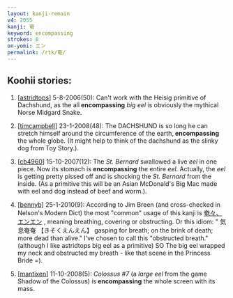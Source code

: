 ```yaml
---
layout: kanji-remain
v4: 2055
kanji: 奄
keyword: encompassing
strokes: 8
on-yomi: エン
permalink: /rtk/奄/
---
```


## Koohii stories: 

1) [<a href="http://kanji.koohii.com/profile/astridtops">astridtops</a>] 5-8-2006(50): Can&#039;t work with the Heisig primitive of Dachshund, as the all<strong> encompassing</strong> <em>big eel</em> is obviously the mythical Norse Midgard Snake.

2) [<a href="http://kanji.koohii.com/profile/timcampbell">timcampbell</a>] 23-1-2008(48): The DACHSHUND is so long he can stretch himself around the circumference of the earth,<strong> encompassing</strong> the whole globe. (It might help to think of the dachshund as the slinky dog from Toy Story.).

3) [<a href="http://kanji.koohii.com/profile/cb4960">cb4960</a>] 15-10-2007(12): The <em>St. Bernard</em> swallowed a live <em>eel</em> in one piece. Now its stomach is <strong>encompassing</strong> the entire <em>eel</em>. Actually, the <em>eel</em> is getting pretty pissed off and is shocking the <em>St. Bernard</em> from the inside. (As a primitive this will be an Asian McDonald&#039;s Big Mac made with eel and dog instead of beef and worm.).

4) [<a href="http://kanji.koohii.com/profile/bennyb">bennyb</a>] 25-1-2010(9): According to Jim Breen (and cross-checked in Nelson&#039;s Modern Dict) the most &quot;common&quot; usage of this kanji is <a href="midori://search?text=奄々、エンエン">奄々、エンエン</a> , meaning breathing, covering or obstructing. Or this idiom: &quot; 気息奄奄 【きそくえんえん】 gasping for breath; on the brink of death; more dead than alive.&quot; I&#039;ve chosen to call this &quot;obstructed breath.&quot; (although I like astridtops big eel as a primitive) SO The big eel wrapped my neck and obstructed my breath - like that scene in the Princess Bride =).

5) [<a href="http://kanji.koohii.com/profile/mantixen">mantixen</a>] 11-10-2008(5): <em>Colossus #7</em> (a <em>large eel</em> from the game Shadow of the Colossus) is<strong> encompassing</strong> the whole screen with its mass.

